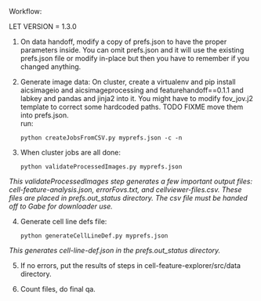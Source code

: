 Workflow:

LET VERSION = 1.3.0

1. On data handoff, modify a copy of prefs.json to have the proper parameters inside.  You can omit prefs.json and it will use the existing prefs.json file or modify in-place but then you have to remember if you changed anything.

2. Generate image data: 
On cluster, create a virtualenv and pip install aicsimageio and aicsimageprocessing and featurehandoff==0.1.1 and labkey and pandas and jinja2 into it.
You might have to modify fov_jov.j2 template to correct some hardcoded paths.  TODO FIXME move them into prefs.json.  
run:
    ```
    python createJobsFromCSV.py myprefs.json -c -n  
    ```

3. When cluster jobs are all done:
    ```
    python validateProcessedImages.py myprefs.json
    ```
*This validateProcessedImages step generates a few important output files: cell-feature-analysis.json, errorFovs.txt, and cellviewer-files.csv.  These files are placed in prefs.out_status directory. The csv file must be handed off to Gabe for downloader use.*

4. Generate cell line defs file:
    ```
    python generateCellLineDef.py myprefs.json
    ```
*This generates cell-line-def.json in the prefs.out_status directory.*

5. If no errors, put the results of steps in cell-feature-explorer/src/data directory.

6. Count files, do final qa. 

 


